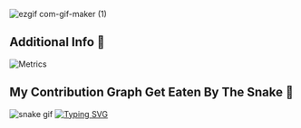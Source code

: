 ![ezgif com-gif-maker (1)](https://user-images.githubusercontent.com/76848542/226166106-f8e998a5-dbd0-45a7-8122-a2830f6a6856.gif)


## Additional Info 👾
![Metrics](https://metrics.lecoq.io/MIKLAMB?template=classic&isocalendar=1&base=header%2C%20activity%2C%20community%2C%20repositories%2C%20metadata&base.indepth=false&base.hireable=false&base.skip=false&isocalendar=false&isocalendar.duration=half-year&config.timezone=Asia%2FYerevan)

## My Contribution Graph Get Eaten By The Snake 🐍
![snake gif](https://github.com/MIKLAMB/MIKLAMB/blob/output/github-contribution-grid-snake.svg)
[![Typing SVG](https://readme-typing-svg.herokuapp.com?font=oswald&pause=1000&color=31A9DF&background=222222&width=435&lines=Dot+Net+Engineer+%7C+Game+Developer;MIKLAMB)](https://git.io/typing-svg)

